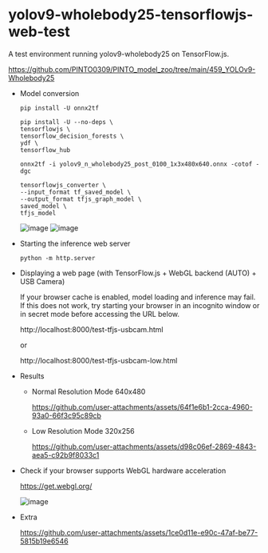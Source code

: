 # yolov9-wholebody25-tensorflowjs-web-test
A test environment running yolov9-wholebody25 on TensorFlow.js.

https://github.com/PINTO0309/PINTO_model_zoo/tree/main/459_YOLOv9-Wholebody25

- Model conversion

    ```
    pip install -U onnx2tf

    pip install -U --no-deps \
    tensorflowjs \
    tensorflow_decision_forests \
    ydf \
    tensorflow_hub

    onnx2tf -i yolov9_n_wholebody25_post_0100_1x3x480x640.onnx -cotof -dgc

    tensorflowjs_converter \
    --input_format tf_saved_model \
    --output_format tfjs_graph_model \
    saved_model \
    tfjs_model
    ```
    ![image](https://github.com/user-attachments/assets/23930019-854e-4346-b502-e7a051f3b7d2)
    ![image](https://github.com/user-attachments/assets/f6a24109-5dd6-421d-a7c8-06b29ae45843)

- Starting the inference web server
    ```
    python -m http.server
    ```

- Displaying a web page (with TensorFlow.js + WebGL backend (AUTO) + USB Camera)

    If your browser cache is enabled, model loading and inference may fail. If this does not work, try starting your browser in an incognito window or in secret mode before accessing the URL below.

    http://localhost:8000/test-tfjs-usbcam.html

    or

    http://localhost:8000/test-tfjs-usbcam-low.html

- Results

    - Normal Resolution Mode 640x480

        https://github.com/user-attachments/assets/64f1e6b1-2cca-4960-93a0-66f3c95c89cb

    - Low Resolution Mode 320x256

        https://github.com/user-attachments/assets/d98c06ef-2869-4843-aea5-c92b9f8033c1

- Check if your browser supports WebGL hardware acceleration

    https://get.webgl.org/

    ![image](https://github.com/user-attachments/assets/19e42666-e334-49d2-a1e9-c08121b9f709)

- Extra

    https://github.com/user-attachments/assets/1ce0d11e-e90c-47af-be77-5815b19e6546
